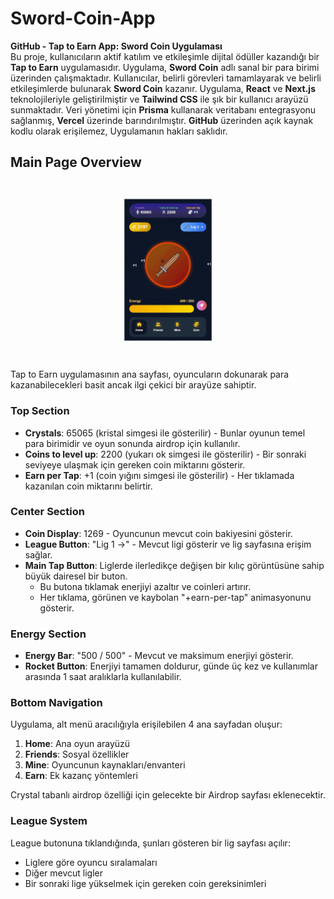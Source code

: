 # Sword-Coin-App
**GitHub - Tap to Earn App: Sword Coin Uygulaması**  
Bu proje, kullanıcıların aktif katılım ve etkileşimle dijital ödüller kazandığı bir **Tap to Earn** uygulamasıdır. Uygulama, **Sword Coin** adlı sanal bir para birimi üzerinden çalışmaktadır. Kullanıcılar, belirli görevleri tamamlayarak ve belirli etkileşimlerde bulunarak **Sword Coin** kazanır. Uygulama, **React** ve **Next.js** teknolojileriyle geliştirilmiştir ve **Tailwind CSS** ile şık bir kullanıcı arayüzü sunmaktadır. Veri yönetimi için **Prisma** kullanarak veritabanı entegrasyonu sağlanmış, **Vercel** üzerinde barındırılmıştır. **GitHub** üzerinden açık kaynak kodlu olarak erişilemez, Uygulamanın hakları saklıdır.


## Main Page Overview

![Ana sayfa](https://github.com/toprakhenaz/Sword-Coin-App/blob/main/Images/Ana-sayfa.gif)


Tap to Earn uygulamasının ana sayfası, oyuncuların dokunarak para kazanabilecekleri basit ancak ilgi çekici bir arayüze sahiptir.

### Top Section
- **Crystals**: 65065 (kristal simgesi ile gösterilir) - Bunlar oyunun temel para birimidir ve oyun sonunda airdrop için kullanılır.
- **Coins to level up**: 2200 (yukarı ok simgesi ile gösterilir) - Bir sonraki seviyeye ulaşmak için gereken coin miktarını gösterir.
- **Earn per Tap**: +1 (coin yığını simgesi ile gösterilir) - Her tıklamada kazanılan coin miktarını belirtir.

### Center Section
- **Coin Display**: 1269 - Oyuncunun mevcut coin bakiyesini gösterir.
- **League Button**: "Lig 1 →" - Mevcut ligi gösterir ve lig sayfasına erişim sağlar.
- **Main Tap Button**: Liglerde ilerledikçe değişen bir kılıç görüntüsüne sahip büyük dairesel bir buton.
  - Bu butona tıklamak enerjiyi azaltır ve coinleri artırır.
  - Her tıklama, görünen ve kaybolan "+earn-per-tap" animasyonunu gösterir.

### Energy Section
- **Energy Bar**: "500 / 500" - Mevcut ve maksimum enerjiyi gösterir.
- **Rocket Button**: Enerjiyi tamamen doldurur, günde üç kez ve kullanımlar arasında 1 saat aralıklarla kullanılabilir.

### Bottom Navigation
Uygulama, alt menü aracılığıyla erişilebilen 4 ana sayfadan oluşur:
1. **Home**: Ana oyun arayüzü
2. **Friends**: Sosyal özellikler
3. **Mine**: Oyuncunun kaynakları/envanteri
4. **Earn**: Ek kazanç yöntemleri

Crystal tabanlı airdrop özelliği için gelecekte bir Airdrop sayfası eklenecektir.

### League System
League butonuna tıklandığında, şunları gösteren bir lig sayfası açılır:
- Liglere göre oyuncu sıralamaları
- Diğer mevcut ligler
- Bir sonraki lige yükselmek için gereken coin gereksinimleri
